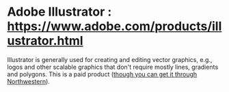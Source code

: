 # Adobe Illustrator : https://www.adobe.com/products/illustrator.html

Illustrator is generally used for creating and editing vector graphics, e.g., logos and other scalable graphics that don't require mostly lines, gradients and polygons. This is a paid product ([though you can get it through Northwestern](https://www.it.northwestern.edu/software/adobe/)).  

